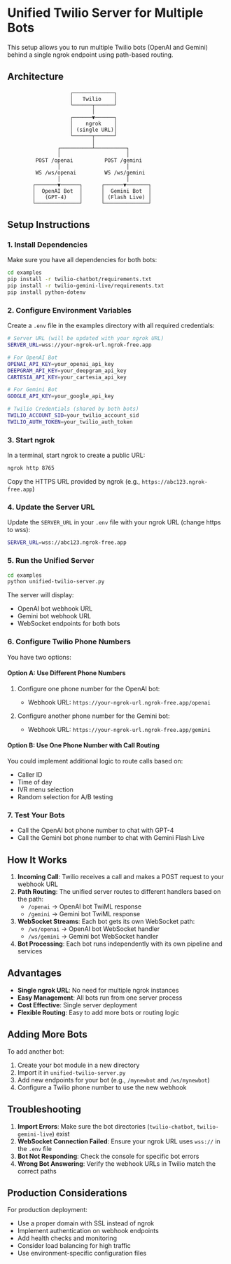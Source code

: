 # Unified Twilio Server for Multiple Bots

This setup allows you to run multiple Twilio bots (OpenAI and Gemini) behind a single ngrok endpoint using path-based routing.

## Architecture

```
                    ┌─────────────┐
                    │   Twilio    │
                    └──────┬──────┘
                           │
                    ┌──────▼──────┐
                    │    ngrok    │
                    │ (single URL)│
                    └──────┬──────┘
                           │
                ┌──────────┴──────────┐
                │                     │
         POST /openai          POST /gemini
                │                     │
         WS /ws/openai         WS /ws/gemini
                │                     │
        ┌───────▼──────┐      ┌──────▼───────┐
        │  OpenAI Bot  │      │  Gemini Bot  │
        │   (GPT-4)    │      │ (Flash Live) │
        └──────────────┘      └──────────────┘
```

## Setup Instructions

### 1. Install Dependencies

Make sure you have all dependencies for both bots:

```bash
cd examples
pip install -r twilio-chatbot/requirements.txt
pip install -r twilio-gemini-live/requirements.txt
pip install python-dotenv
```

### 2. Configure Environment Variables

Create a `.env` file in the examples directory with all required credentials:

```bash
# Server URL (will be updated with your ngrok URL)
SERVER_URL=wss://your-ngrok-url.ngrok-free.app

# For OpenAI Bot
OPENAI_API_KEY=your_openai_api_key
DEEPGRAM_API_KEY=your_deepgram_api_key
CARTESIA_API_KEY=your_cartesia_api_key

# For Gemini Bot
GOOGLE_API_KEY=your_google_api_key

# Twilio Credentials (shared by both bots)
TWILIO_ACCOUNT_SID=your_twilio_account_sid
TWILIO_AUTH_TOKEN=your_twilio_auth_token
```

### 3. Start ngrok

In a terminal, start ngrok to create a public URL:

```bash
ngrok http 8765
```

Copy the HTTPS URL provided by ngrok (e.g., `https://abc123.ngrok-free.app`)

### 4. Update the Server URL

Update the `SERVER_URL` in your `.env` file with your ngrok URL (change https to wss):

```bash
SERVER_URL=wss://abc123.ngrok-free.app
```

### 5. Run the Unified Server

```bash
cd examples
python unified-twilio-server.py
```

The server will display:
- OpenAI bot webhook URL
- Gemini bot webhook URL
- WebSocket endpoints for both bots

### 6. Configure Twilio Phone Numbers

You have two options:

#### Option A: Use Different Phone Numbers
1. Configure one phone number for the OpenAI bot:
   - Webhook URL: `https://your-ngrok-url.ngrok-free.app/openai`
   
2. Configure another phone number for the Gemini bot:
   - Webhook URL: `https://your-ngrok-url.ngrok-free.app/gemini`

#### Option B: Use One Phone Number with Call Routing
You could implement additional logic to route calls based on:
- Caller ID
- Time of day
- IVR menu selection
- Random selection for A/B testing

### 7. Test Your Bots

- Call the OpenAI bot phone number to chat with GPT-4
- Call the Gemini bot phone number to chat with Gemini Flash Live

## How It Works

1. **Incoming Call**: Twilio receives a call and makes a POST request to your webhook URL
2. **Path Routing**: The unified server routes to different handlers based on the path:
   - `/openai` → OpenAI bot TwiML response
   - `/gemini` → Gemini bot TwiML response
3. **WebSocket Streams**: Each bot gets its own WebSocket path:
   - `/ws/openai` → OpenAI bot WebSocket handler
   - `/ws/gemini` → Gemini bot WebSocket handler
4. **Bot Processing**: Each bot runs independently with its own pipeline and services

## Advantages

- **Single ngrok URL**: No need for multiple ngrok instances
- **Easy Management**: All bots run from one server process
- **Cost Effective**: Single server deployment
- **Flexible Routing**: Easy to add more bots or routing logic

## Adding More Bots

To add another bot:

1. Create your bot module in a new directory
2. Import it in `unified-twilio-server.py`
3. Add new endpoints for your bot (e.g., `/mynewbot` and `/ws/mynewbot`)
4. Configure a Twilio phone number to use the new webhook

## Troubleshooting

1. **Import Errors**: Make sure the bot directories (`twilio-chatbot`, `twilio-gemini-live`) exist
2. **WebSocket Connection Failed**: Ensure your ngrok URL uses `wss://` in the `.env` file
3. **Bot Not Responding**: Check the console for specific bot errors
4. **Wrong Bot Answering**: Verify the webhook URLs in Twilio match the correct paths

## Production Considerations

For production deployment:
- Use a proper domain with SSL instead of ngrok
- Implement authentication on webhook endpoints
- Add health checks and monitoring
- Consider load balancing for high traffic
- Use environment-specific configuration files